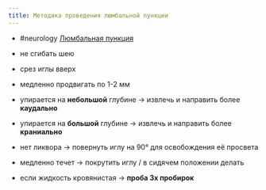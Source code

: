 ```yaml
---
title: Методика проведения люмбальной пункции
---
```


- #neurology 
[Люмбальная пункция](Люмбальная%20пункция.md)

- не сгибать шею

- срез иглы вверх

- медленно продвигать по 1-2 мм

- упирается на **небольшой** глубине -> извлечь и направить более **каудально**

- упирается на **большой** глубине -> извлечь и направить более **краниально**

- нет ликвора -> повернуть иглу на 90° для освобождения её просвета

- медленно течет → покрутить иглу / в сидячем положении делать

- если жидкость кровянистая → **проба 3х пробирок**
